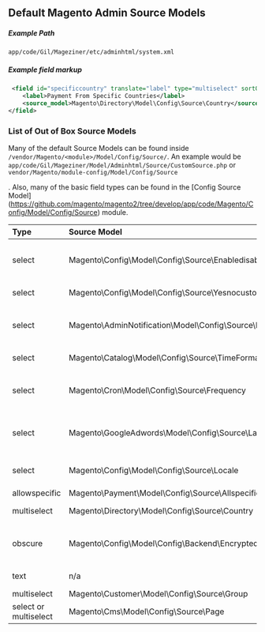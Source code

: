 



## Default Magento Admin Source Models

##### Example Path
`app/code/Gil/Mageziner/etc/adminhtml/system.xml`

##### Example field markup

```xml
 <field id="specificcountry" translate="label" type="multiselect" sortOrder="140" showInDefault="1" showInWebsite="1" showInStore="0">
    <label>Payment From Specific Countries</label>
    <source_model>Magento\Directory\Model\Config\Source\Country</source_model>
</field>
```

### List of Out of Box Source Models

Many of the default Source Models can be found inside `/vendor/Magento/<module>/Model/Config/Source/`. An example would be `app/code/Gil/Mageziner/Model/Adminhtml/Source/CustomSource.php` or `vendor/Magento/module-config/Model/Config/Source`

. Also, many of the basic field types can be found in the [Config Source Model] (https://github.com/magento/magento2/tree/develop/app/code/Magento/Config/Model/Config/Source) module.

| Type | Source Model | Description |
| :--- | :--- | :--- |
| select | Magento\Config\Model\Config\Source\Enabledisable | Yes or No Select. Used for enable or disable values. Saved as 0 or 1 in database. |
| select | Magento\Config\Model\Config\Source\Yesnocustom | Same as Yes/No with a  Custom option |
| select | Magento\AdminNotification\Model\Config\Source\Frequency | that is used in notifications and enables us to select frequency \(every 1, 2, 6, 12, 24 hours\) |
| select | Magento\Catalog\Model\Config\Source\TimeFormat | that enables us to set the time format (12h / 24h) |
| select | Magento\Cron\Model\Config\Source\Frequency | that enables us to choose from `Daily/Weekly/Monthly` (in the database it’s saved as D/W/M respectively) |
| select | Magento\GoogleAdwords\Model\Config\Source\Language | that enables saving a 2-letter code of a given language in the ISO 639-1 format \(e.g. en\) |
| select | Magento\Config\Model\Config\Source\Locale | that acts similarly to the above one, but it pertains a locale code \(e.g. en\_US\) |
| allowspecific | Magento\Payment\Model\Config\Source\Allspecificcountries | List of Countries |
| multiselect | Magento\Directory\Model\Config\Source\Country | List all countries and select applicable ones | 
| obscure | Magento\Config\Model\Config\Backend\Encrypted | Saved value is show with *. Useful for API keys or Passwords. Encrypted on backend |
| text | n/a | Simple text field entry. No source model needed.
| multiselect | Magento\Customer\Model\Config\Source\Group | Select customer groups
| select or multiselect | Magento\Cms\Model\Config\Source\Page | Lists all CMS Pages
